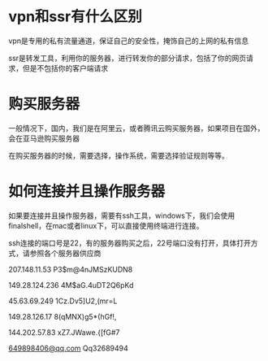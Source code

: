 # vpn和ssr有什么区别

  vpn是专用的私有流量通道，保证自己的安全性，掩饰自己的上网的私有信息

  ssr是转发工具，利用你的服务器，进行转发你的部分请求，包括了你的网页请求，但是不包括你的客户端请求

# 购买服务器

  一般情况下，国内，我们是在阿里云，或者腾讯云购买服务器，如果项目在国外，会在亚马逊购买服务器

  在购买服务器的时候，需要选择，操作系统，需要选择验证规则等等。

# 如何连接并且操作服务器

  如果要连接并且操作服务器，需要有ssh工具，windows下，我们会使用finalshell，在mac或者linux下，可以直接使用终端进行连接。

  ssh连接的端口号是22，有的服务器购买之后，22号端口没有打开，具体打开方式，请参照各个服务器供应商

207.148.11.53
P3$m@4nJMSzKUDN8

149.28.124.236
4M$aG.4uDT2Q6pKd

45.63.69.249
1Cz.Dv5]U2,(mr=L

149.28.126.17
8(qMNX)g5*(hGf!,

144.202.57.83
xZ7.JWawe.{[fG#7

649898406@qq.com
Qq32689494
